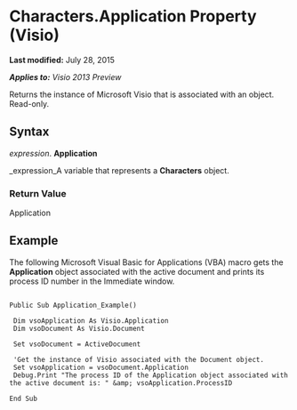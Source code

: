 
# Characters.Application Property (Visio)

 **Last modified:** July 28, 2015

 _**Applies to:** Visio 2013 Preview_

Returns the instance of Microsoft Visio that is associated with an object. Read-only.


## Syntax

 _expression_. **Application**

 _expression_A variable that represents a  **Characters** object.


### Return Value

Application


## Example

The following Microsoft Visual Basic for Applications (VBA) macro gets the  **Application** object associated with the active document and prints its process ID number in the Immediate window.


```
 
Public Sub Application_Example() 
 
 Dim vsoApplication As Visio.Application 
 Dim vsoDocument As Visio.Document 
 
 Set vsoDocument = ActiveDocument 
 
 'Get the instance of Visio associated with the Document object. 
 Set vsoApplication = vsoDocument.Application 
 Debug.Print "The process ID of the Application object associated with the active document is: " &amp; vsoApplication.ProcessID 
 
End Sub 

```

